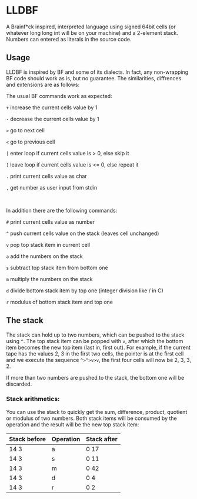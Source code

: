 # LLDBF
A Brainf*ck inspired, interpreted language using signed 64bit cells (or whatever long long int will be on your machine) and a 2-element stack. Numbers can entered as literals in the source code.

## Usage
LLDBF is inspired by BF and some of its dialects. In fact, any non-wrapping BF code should work as is, but no guarantee. The similarities, diffrences and extensions are as follows:

The usual BF commands work as expected:

`+` increase the current cells value by 1

`-` decrease the current cells value by 1

`>` go to next cell

`<` go to previous cell

`[` enter loop if current cells value is > 0, else skip it

`]` leave loop if current cells value is <= 0, else repeat it

`.` print current cells value as char

`,` get number as user input from stdin


&nbsp;


In addition there are the following commands:

`#` print current cells value as number

`^` push current cells value on the stack (leaves cell unchanged)

`v` pop top stack item in current cell

`a` add the numbers on the stack

`s` subtract top stack item from bottom one

`m` multiply the numbers on the stack

`d` divide bottom stack item by top one (integer division like / in C)

`r` modulus of bottom stack item and top one

## The stack
The stack can hold up to two numbers, which can be pushed to the stack using `^`. The top stack item can be popped with `v`, after which the bottom item becomes the new top item (last in, first out). For example, if the current tape has the values 2, 3 in the first two cells, the pointer is at the first cell and we execute the sequence `^>^>v>v`, the first four cells will now be 2, 3, 3, 2.

If more than two numbers are pushed to the stack, the bottom one will be discarded.

### Stack arithmetics:
You can use the stack to quickly get the sum, difference, product, quotient or modulus of two numbers. Both stack items will be consumed by the operation and the result will be the new top stack item:

| Stack before | Operation | Stack after |
| ------------ | --------- | ----------- |
| 14 3         | a         | 0 17        |
| 14 3         | s         | 0 11        |
| 14 3         | m         | 0 42        |
| 14 3         | d         | 0 4         |
| 14 3         | r         | 0 2         |
